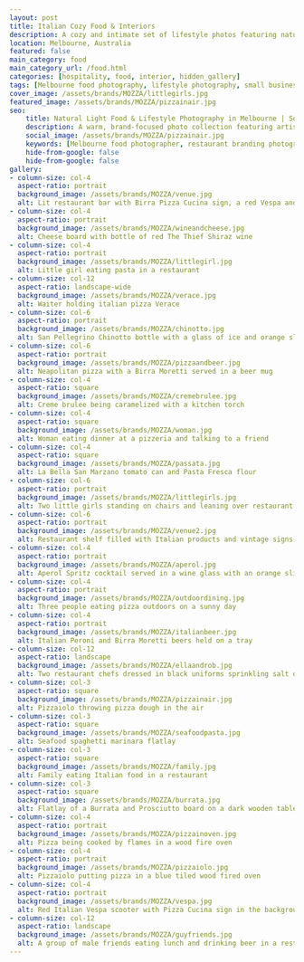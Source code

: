 ```yaml
---
layout: post
title: Italian Cozy Food & Interiors
description: A cozy and intimate set of lifestyle photos featuring natural light, fresh food styling, and inviting interior scenes — captured in a small Melbourne eatery. 
location: Melbourne, Australia
featured: false
main_category: food
main_category_url: /food.html
categories: [hospitality, food, interior, hidden_gallery]
tags: [Melbourne food photography, lifestyle photography, small business branding, restaurant interior photography, Sof Kapa Photography]
cover_image: /assets/brands/MOZZA/littlegirls.jpg
featured_image: /assets/brands/MOZZA/pizzainair.jpg
seo:
    title: Natural Light Food & Lifestyle Photography in Melbourne | Sof Kapa Photography
    description: A warm, brand-focused photo collection featuring artisanal food, cozy interiors, and soft natural light — ideal for hospitality and small business storytelling.
    social_image: /assets/brands/MOZZA/pizzainair.jpg
    keywords: [Melbourne food photographer, restaurant branding photography, cozy cafe photos, lifestyle photographer Australia, Sof Kapa Photography]
    hide-from-google: false
    hide-from-google: false 
gallery:
- column-size: col-4
  aspect-ratio: portrait
  background_image: /assets/brands/MOZZA/venue.jpg
  alt: Lit restaurant bar with Birra Pizza Cucina sign, a red Vespa and a wine barrel
- column-size: col-4
  aspect-ratio: portrait
  background_image: /assets/brands/MOZZA/wineandcheese.jpg
  alt: Cheese board with bottle of red The Thief Shiraz wine
- column-size: col-4
  aspect-ratio: portrait
  background_image: /assets/brands/MOZZA/littlegirl.jpg
  alt: Little girl eating pasta in a restaurant
- column-size: col-12
  aspect-ratio: landscape-wide
  background_image: /assets/brands/MOZZA/verace.jpg
  alt: Waiter holding italian pizza Verace
- column-size: col-6
  aspect-ratio: portrait
  background_image: /assets/brands/MOZZA/chinotto.jpg
  alt: San Pellegrino Chinotto bottle with a glass of ice and orange slice and a vintage Aranciata Sanpellegrino yellow sign
- column-size: col-6
  aspect-ratio: portrait
  background_image: /assets/brands/MOZZA/pizzaandbeer.jpg
  alt: Neapolitan pizza with a Birra Moretti served in a beer mug
- column-size: col-4
  aspect-ratio: square
  background_image: /assets/brands/MOZZA/cremebrulee.jpg
  alt: Creme brulee being caramelized with a kitchen torch 
- column-size: col-4
  aspect-ratio: square
  background_image: /assets/brands/MOZZA/woman.jpg
  alt: Woman eating dinner at a pizzeria and talking to a friend
- column-size: col-4
  aspect-ratio: square
  background_image: /assets/brands/MOZZA/passata.jpg
  alt: La Bella San Marzano tomato can and Pasta Fresca flour
- column-size: col-6
  aspect-ratio: portrait
  background_image: /assets/brands/MOZZA/littlegirls.jpg
  alt: Two little girls standing on chairs and leaning over restaurant's bench to watch pizzaiolo make pizza
- column-size: col-6
  aspect-ratio: portrait
  background_image: /assets/brands/MOZZA/venue2.jpg
  alt: Restaurant shelf filled with Italian products and vintage signs
- column-size: col-4
  aspect-ratio: portrait
  background_image: /assets/brands/MOZZA/aperol.jpg
  alt: Aperol Spritz cocktail served in a wine glass with an orange slice next to a plant
- column-size: col-4
  aspect-ratio: portrait
  background_image: /assets/brands/MOZZA/outdoordining.jpg
  alt: Three people eating pizza outdoors on a sunny day
- column-size: col-4
  aspect-ratio: portrait
  background_image: /assets/brands/MOZZA/italianbeer.jpg
  alt: Italian Peroni and Birra Moretti beers held on a tray
- column-size: col-12
  aspect-ratio: landscape
  background_image: /assets/brands/MOZZA/ellaandrob.jpg
  alt: Two restaurant chefs dressed in black uniforms sprinkling salt on seafood
- column-size: col-3
  aspect-ratio: square
  background_image: /assets/brands/MOZZA/pizzainair.jpg
  alt: Pizzaiolo throwing pizza dough in the air
- column-size: col-3
  aspect-ratio: square
  background_image: /assets/brands/MOZZA/seafoodpasta.jpg
  alt: Seafood spaghetti marinara flatlay
- column-size: col-3
  aspect-ratio: square
  background_image: /assets/brands/MOZZA/family.jpg
  alt: Family eating Italian food in a restaurant
- column-size: col-3
  aspect-ratio: square
  background_image: /assets/brands/MOZZA/burrata.jpg
  alt: Flatlay of a Burrata and Prosciutto board on a dark wooden table 
- column-size: col-4
  aspect-ratio: portrait
  background_image: /assets/brands/MOZZA/pizzainoven.jpg
  alt: Pizza being cooked by flames in a wood fire oven 
- column-size: col-4
  aspect-ratio: portrait
  background_image: /assets/brands/MOZZA/pizzaiolo.jpg
  alt: Pizzaiolo putting pizza in a blue tiled wood fired oven
- column-size: col-4
  aspect-ratio: portrait
  background_image: /assets/brands/MOZZA/vespa.jpg
  alt: Red Italian Vespa scooter with Pizza Cucina sign in the background
- column-size: col-12
  aspect-ratio: landscape
  background_image: /assets/brands/MOZZA/guyfriends.jpg
  alt: A group of male friends eating lunch and drinking beer in a restaurant with vintage Italian signs
---
```




